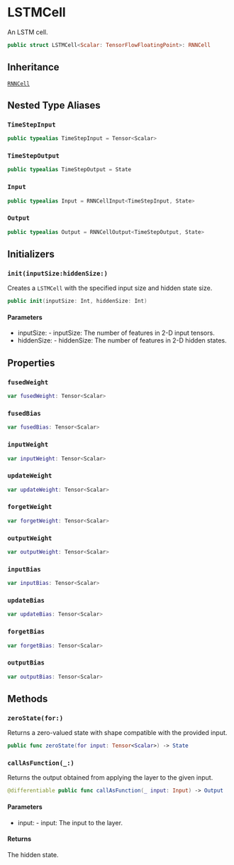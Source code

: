 # LSTMCell

An LSTM cell.

``` swift
public struct LSTMCell<Scalar: TensorFlowFloatingPoint>: RNNCell
```

## Inheritance

[`RNNCell`](/RNNCell)

## Nested Type Aliases

### `TimeStepInput`

``` swift
public typealias TimeStepInput = Tensor<Scalar>
```

### `TimeStepOutput`

``` swift
public typealias TimeStepOutput = State
```

### `Input`

``` swift
public typealias Input = RNNCellInput<TimeStepInput, State>
```

### `Output`

``` swift
public typealias Output = RNNCellOutput<TimeStepOutput, State>
```

## Initializers

### `init(inputSize:hiddenSize:)`

Creates a `LSTMCell` with the specified input size and hidden state size.

``` swift
public init(inputSize: Int, hiddenSize: Int)
```

#### Parameters

  - inputSize: - inputSize: The number of features in 2-D input tensors.
  - hiddenSize: - hiddenSize: The number of features in 2-D hidden states.

## Properties

### `fusedWeight`

``` swift
var fusedWeight: Tensor<Scalar>
```

### `fusedBias`

``` swift
var fusedBias: Tensor<Scalar>
```

### `inputWeight`

``` swift
var inputWeight: Tensor<Scalar>
```

### `updateWeight`

``` swift
var updateWeight: Tensor<Scalar>
```

### `forgetWeight`

``` swift
var forgetWeight: Tensor<Scalar>
```

### `outputWeight`

``` swift
var outputWeight: Tensor<Scalar>
```

### `inputBias`

``` swift
var inputBias: Tensor<Scalar>
```

### `updateBias`

``` swift
var updateBias: Tensor<Scalar>
```

### `forgetBias`

``` swift
var forgetBias: Tensor<Scalar>
```

### `outputBias`

``` swift
var outputBias: Tensor<Scalar>
```

## Methods

### `zeroState(for:)`

Returns a zero-valued state with shape compatible with the provided input.

``` swift
public func zeroState(for input: Tensor<Scalar>) -> State
```

### `callAsFunction(_:)`

Returns the output obtained from applying the layer to the given input.

``` swift
@differentiable public func callAsFunction(_ input: Input) -> Output
```

#### Parameters

  - input: - input: The input to the layer.

#### Returns

The hidden state.
